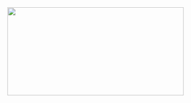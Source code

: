 <img src="https://github.com/boxion/movieRecommed/assets/93407332/d62b2537-9a4c-4816-8161-f03c18901a4b"  width="400" height="200">
